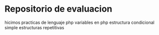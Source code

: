 # Repositorio de evaluacion
hicimos practicas de lenguaje php
variables en php
estructura condicional simple
estructuras repetitivas
